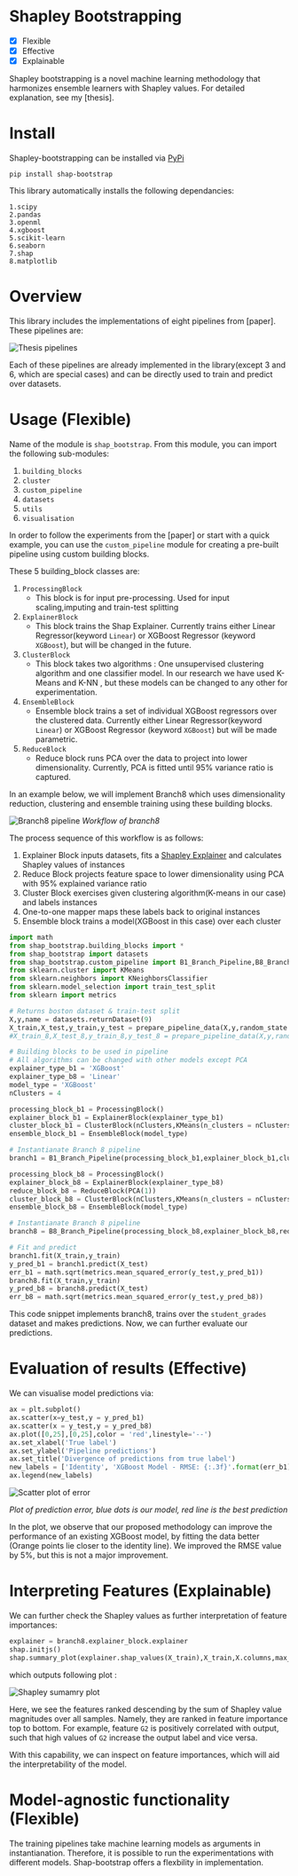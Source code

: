# Shapley Bootstrapping

- [x]   Flexible
- [x]   Effective
- [x]   Explainable

Shapley bootstrapping is a novel machine learning methodology that harmonizes ensemble learners with Shapley values. For detailed explanation, see my [thesis].


# Install
Shapley-bootstrapping can be installed via [PyPi](https://pypi.org/)

```
pip install shap-bootstrap
```

This library automatically installs the following dependancies:

    1.scipy
    2.pandas
    3.openml
    4.xgboost
    5.scikit-learn
    6.seaborn
    7.shap
    8.matplotlib


# Overview
This library includes the implementations of eight pipelines from [paper]. These pipelines are:

![Thesis pipelines](/static/global-overview.png)

Each of these pipelines are already implemented in the library(except 3 and 6, which are special cases) and can be directly used to train and predict over datasets.


# Usage (Flexible)
Name of the module is `shap_bootstrap`. From this module, you can import the following sub-modules:

1. `building_blocks`
2. `cluster`
3. `custom_pipeline`
4. `datasets`
5. `utils`
6. `visualisation`


In order to follow the experiments from the [paper] or start with a quick example, you can use the `custom_pipeline` module for creating a pre-built pipeline using custom building blocks.

These 5 building_block classes are:
1. `ProcessingBlock`
   * This block is for input pre-processing. Used for input scaling,imputing and train-test splitting
2. `ExplainerBlock`
   * This block trains the Shap Explainer. Currently trains either Linear Regressor(keyword `Linear`) or XGBoost Regressor (keyword `XGBoost`), but will be changed in the future. 
3. `ClusterBlock`
   * This block takes two algorithms : One unsupervised clustering algorithm and one classifier model. In our research we have used K-Means and K-NN , but these models can be changed to any other for experimentation.
4. `EnsembleBlock`
   * Ensemble block trains a set of individual XGBoost regressors over the clustered data. Currently either Linear Regressor(keyword `Linear`) or XGBoost Regressor (keyword `XGBoost`) but will be made parametric.
5. `ReduceBlock`
   * Reduce block runs PCA over the data to project into lower dimensionality. Currently, PCA is fitted until 95\% variance ratio is captured.

In an example below, we will implement Branch8 which uses dimensionality reduction, clustering and ensemble training using these building blocks.

![Branch8 pipeline](static/branch8-pipeline2.png)
*Workflow of branch8*


The process sequence of this workflow is as follows:
1.  Explainer Block inputs datasets, fits a [Shapley Explainer](https://github.com/slundberg/shap/blob/fc30c661339e89e0132f5f89e5385e3681090e1f/shap/explainers/tree.py#L39) and calculates Shapley values of instances
2.  Reduce Block projects feature space to lower dimensionality using PCA with 95\% explained variance ratio
3.  Cluster Block exercises given clustering algorithm(K-means in our case) and labels instances
4.  One-to-one mapper maps these labels back to original instances
5.  Ensemble block trains a model(XGBoost in this case) over each cluster

```python
import math
from shap_bootstrap.building_blocks import *
from shap_bootstrap import datasets
from shap_bootstrap.custom_pipeline import B1_Branch_Pipeline,B8_Branch_Pipeline
from sklearn.cluster import KMeans
from sklearn.neighbors import KNeighborsClassifier
from sklearn.model_selection import train_test_split
from sklearn import metrics

# Returns boston dataset & train-test split
X,y,name = datasets.returnDataset(9)
X_train,X_test,y_train,y_test = prepare_pipeline_data(X,y,random_state = 42)
#X_train_8,X_test_8,y_train_8,y_test_8 = prepare_pipeline_data(X,y,random_state=42)

# Building blocks to be used in pipeline
# All algorithms can be changed with other models except PCA
explainer_type_b1 = 'XGBoost'
explainer_type_b8 = 'Linear'
model_type = 'XGBoost'
nClusters = 4

processing_block_b1 = ProcessingBlock()
explainer_block_b1 = ExplainerBlock(explainer_type_b1)
cluster_block_b1 = ClusterBlock(nClusters,KMeans(n_clusters = nClusters,random_state = 0),KNeighborsClassifier(n_neighbors = nClusters))
ensemble_block_b1 = EnsembleBlock(model_type)

# Instantianate Branch 8 pipeline
branch1 = B1_Branch_Pipeline(processing_block_b1,explainer_block_b1,cluster_block_b1,ensemble_block_b1)

processing_block_b8 = ProcessingBlock()
explainer_block_b8 = ExplainerBlock(explainer_type_b8)
reduce_block_b8 = ReduceBlock(PCA(1))
cluster_block_b8 = ClusterBlock(nClusters,KMeans(n_clusters = nClusters,random_state = 0),KNeighborsClassifier(n_neighbors = nClusters))
ensemble_block_b8 = EnsembleBlock(model_type)

# Instantianate Branch 8 pipeline
branch8 = B8_Branch_Pipeline(processing_block_b8,explainer_block_b8,reduce_block_b8,cluster_block_b8,ensemble_block_b8)

# Fit and predict
branch1.fit(X_train,y_train)
y_pred_b1 = branch1.predict(X_test)
err_b1 = math.sqrt(metrics.mean_squared_error(y_test,y_pred_b1))
branch8.fit(X_train,y_train)
y_pred_b8 = branch8.predict(X_test)
err_b8 = math.sqrt(metrics.mean_squared_error(y_test,y_pred_b8))
```

This code snippet implements branch8, trains  over the `student_grades` dataset and makes predictions. Now, we can further evaluate our predictions.

# Evaluation of results (Effective)
We can visualise model predictions via:
```python
ax = plt.subplot()
ax.scatter(x=y_test,y = y_pred_b1)
ax.scatter(x = y_test,y = y_pred_b8)
ax.plot([0,25],[0,25],color = 'red',linestyle='--')
ax.set_xlabel('True label')
ax.set_ylabel('Pipeline predictions')
ax.set_title('Divergence of predictions from true label')
new_labels = ['Identity', 'XGBoost Model - RMSE: {:.3f}'.format(err_b1), 'Shap-bootstrap - RMSE: {:.3f}'.format(err_b8)]
ax.legend(new_labels)
```

![Scatter plot of error](static/pred_scatter.png
)

*Plot of prediction error, blue dots is our model, red line is the best prediction*

In the plot, we observe that our proposed methodology can improve the performance of an existing XGBoost model, by fitting the data better (Orange points lie closer to the identity line). We improved the RMSE value by 5\%, but this is not a major improvement.

# Interpreting Features (Explainable)
We can further check the Shapley values as further interpretation of feature importances:


```python
explainer = branch8.explainer_block.explainer
shap.initjs()
shap.summary_plot(explainer.shap_values(X_train),X_train,X.columns,max_display=10)
```

which outputs following plot :

![Shapley sumamry plot](static/shap-summary-plot.png)

Here, we see the features ranked descending by the sum of Shapley value magnitudes over all samples. Namely, they are ranked in feature importance top to bottom. For example, feature `G2` is positively correlated with output, such that high values of `G2` increase the output label and vice versa.

With this capability, we can inspect on feature importances, which will aid the interpretability of the model.

# Model-agnostic functionality (Flexible)
The training pipelines take machine learning models as arguments in instantianation. Therefore, it is possible to run the experimentations with different models. Shap-bootstrap offers a flexbility in implementation.